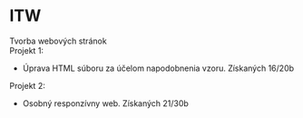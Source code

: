# ITW
Tvorba webových stránok  
Projekt 1:  
- Úprava HTML súboru za účelom napodobnenia vzoru. Získaných 16/20b

Projekt 2:  
- Osobný responzívny web. Získaných 21/30b
